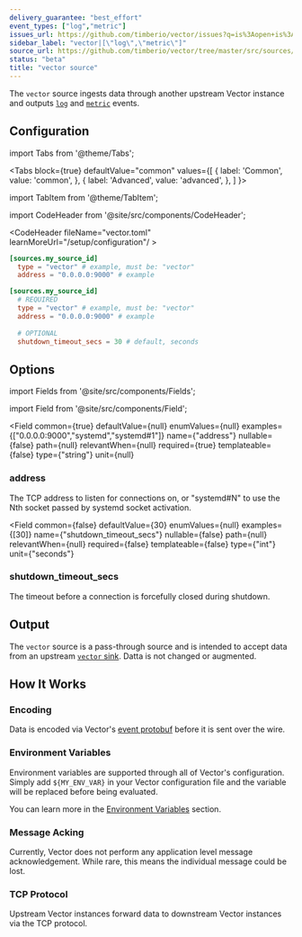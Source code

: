 ```yaml
---
delivery_guarantee: "best_effort"
event_types: ["log","metric"]
issues_url: https://github.com/timberio/vector/issues?q=is%3Aopen+is%3Aissue+label%3A%22source%3A+vector%22
sidebar_label: "vector|[\"log\",\"metric\"]"
source_url: https://github.com/timberio/vector/tree/master/src/sources/vector.rs
status: "beta"
title: "vector source" 
---
```


The `vector` source ingests data through another upstream Vector instance and outputs [`log`][docs.data-model#log] and [`metric`][docs.data-model#metric] events.

## Configuration

import Tabs from '@theme/Tabs';

<Tabs
  block={true}
  defaultValue="common"
  values={[
    { label: 'Common', value: 'common', },
    { label: 'Advanced', value: 'advanced', },
  ]
}>

import TabItem from '@theme/TabItem';

<TabItem value="common">

import CodeHeader from '@site/src/components/CodeHeader';

<CodeHeader fileName="vector.toml" learnMoreUrl="/setup/configuration"/ >

```toml
[sources.my_source_id]
  type = "vector" # example, must be: "vector"
  address = "0.0.0.0:9000" # example
```

</TabItem>
<TabItem value="advanced">

<CodeHeader fileName="vector.toml" learnMoreUrl="/setup/configuration" />

```toml
[sources.my_source_id]
  # REQUIRED
  type = "vector" # example, must be: "vector"
  address = "0.0.0.0:9000" # example
  
  # OPTIONAL
  shutdown_timeout_secs = 30 # default, seconds
```

</TabItem>

</Tabs>

## Options

import Fields from '@site/src/components/Fields';

import Field from '@site/src/components/Field';

<Fields filters={true}>


<Field
  common={true}
  defaultValue={null}
  enumValues={null}
  examples={["0.0.0.0:9000","systemd","systemd#1"]}
  name={"address"}
  nullable={false}
  path={null}
  relevantWhen={null}
  required={true}
  templateable={false}
  type={"string"}
  unit={null}
  >

### address

The TCP address to listen for connections on, or "systemd#N" to use the Nth socket passed by systemd socket activation. 


</Field>


<Field
  common={false}
  defaultValue={30}
  enumValues={null}
  examples={[30]}
  name={"shutdown_timeout_secs"}
  nullable={false}
  path={null}
  relevantWhen={null}
  required={false}
  templateable={false}
  type={"int"}
  unit={"seconds"}
  >

### shutdown_timeout_secs

The timeout before a connection is forcefully closed during shutdown.


</Field>


</Fields>

## Output

The `vector` source is a pass-through source and is intended to accept data
from an upstream [`vector` sink][docs.sinks.vector]. Datta is not changed or
augmented.

## How It Works

### Encoding

Data is encoded via Vector's [event protobuf][urls.event_proto] before it is sent over the wire.

### Environment Variables

Environment variables are supported through all of Vector's configuration.
Simply add `${MY_ENV_VAR}` in your Vector configuration file and the variable
will be replaced before being evaluated.

You can learn more in the [Environment Variables][docs.configuration#environment-variables]
section.

### Message Acking

Currently, Vector does not perform any application level message acknowledgement. While rare, this means the individual message could be lost.

### TCP Protocol

Upstream Vector instances forward data to downstream Vector instances via the TCP protocol.


[docs.configuration#environment-variables]: /docs/setup/configuration#environment-variables
[docs.data-model#log]: /docs/about/data-model#log
[docs.data-model#metric]: /docs/about/data-model#metric
[docs.sinks.vector]: /docs/components/sinks/vector
[urls.event_proto]: https://github.com/timberio/vector/blob/master/proto/event.proto
